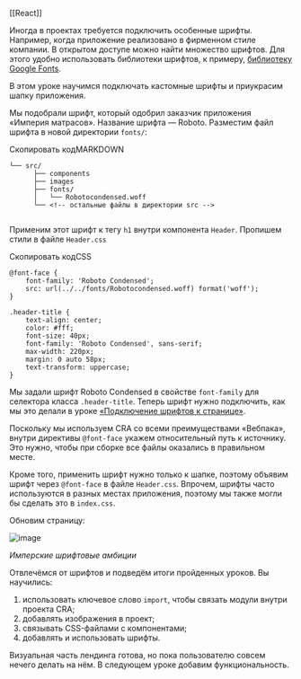 [[React]]

Иногда в проектах требуется подключить особенные шрифты. Например, когда приложение реализовано в фирменном стиле компании. В открытом доступе можно найти множество шрифтов. Для этого удобно использовать библиотеки шрифтов, к примеру, [библиотеку Google Fonts](https://fonts.google.com/).

В этом уроке научимся подключать кастомные шрифты и приукрасим шапку приложения.

Мы подобрали шрифт, который одобрил заказчик приложения «Империя матрасов». Название шрифта — Roboto. Разместим файл шрифта в новой директории `fonts/`:

Скопировать кодMARKDOWN

```
└── src/
      ├── components
      ├── images
      ├── fonts/
      │   └── Robotocondensed.woff
      └── <!-- остальные файлы в директории src -->
 
```

Применим этот шрифт к тегу `h1` внутри компонента `Header`. Пропишем стили в файле `Header.css`

Скопировать кодCSS

```
@font-face {
    font-family: 'Roboto Condensed';
    src: url(../../fonts/Robotocondensed.woff) format('woff');
}

.header-title {
    text-align: center;
    color: #fff;
    font-size: 40px;
    font-family: 'Roboto Condensed', sans-serif;
    max-width: 220px;
    margin: 0 auto 58px;
    text-transform: uppercase;
} 
```

Мы задали шрифт Roboto Condensed в свойстве `font-family` для селектора класса `.header-title`. Теперь шрифт нужно подключить, как мы это делали в уроке [«Подключение шрифтов к странице»](https://praktikum.yandex.ru/learn/web/courses/dbf98e55-0f76-444b-850c-4538708ad571/sprints/1425/topics/9b7ee0d7-bc33-458c-ae00-b141fe8fac87/lessons/6c5cd533-ad2d-411e-b1f6-44ff164aa22a/).

Поскольку мы используем CRA со всеми преимуществами «Вебпака», внутри директивы `@font-face` укажем относительный путь к источнику. Это нужно, чтобы при сборке все файлы оказались в правильном месте.

Кроме того, применить шрифт нужно только к шапке, поэтому объявим шрифт через `@font-face` в файле `Header.css`. Впрочем, шрифты часто используются в разных местах приложения, поэтому мы также могли бы сделать это в `index.css`.

Обновим страницу:

![image](https://pictures.s3.yandex.net/resources/Untitled_1594465949.png)

_Имперские шрифтовые амбиции_

Отвлечёмся от шрифтов и подведём итоги пройденных уроков. Вы научились:

1.  использовать ключевое слово `import`, чтобы связать модули внутри проекта CRA;
2.  добавлять изображения в проект;
3.  связывать CSS-файлами с компонентами;
4.  добавлять и использовать шрифты.

Визуальная часть лендинга готова, но пока пользователю совсем нечего делать на нём. В следующем уроке добавим функциональность.